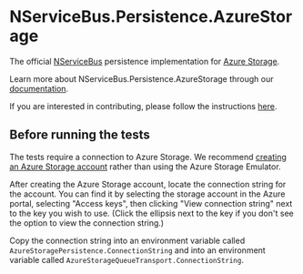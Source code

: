 # NServiceBus.Persistence.AzureStorage
The official [NServiceBus](https://github.com/Particular/NServiceBus) persistence implementation for [Azure Storage](https://azure.microsoft.com/en-us/services/storage/).

Learn more about NServiceBus.Persistence.AzureStorage through our [documentation](http://docs.particular.net/nservicebus/azure-storage-persistence/).

If you are interested in contributing, please follow the instructions [here](https://github.com/Particular/NServiceBus/blob/develop/CONTRIBUTING.md).

## Before running the tests

The tests require a connection to Azure Storage. We recommend [creating an Azure Storage account](https://azure.microsoft.com/en-us/documentation/services/storage/) rather than using the Azure Storage Emulator.

After creating the Azure Storage account, locate the connection string for the account. You can find it by selecting the storage account in the Azure portal, selecting "Access keys", then clicking "View connection string" next to the key you wish to use. (Click the ellipsis next to the key if you don't see the option to view the connection string.)

Copy the connection string into an environment variable called `AzureStoragePersistence.ConnectionString` and into an environment variable called `AzureStorageQueueTransport.ConnectionString`.
